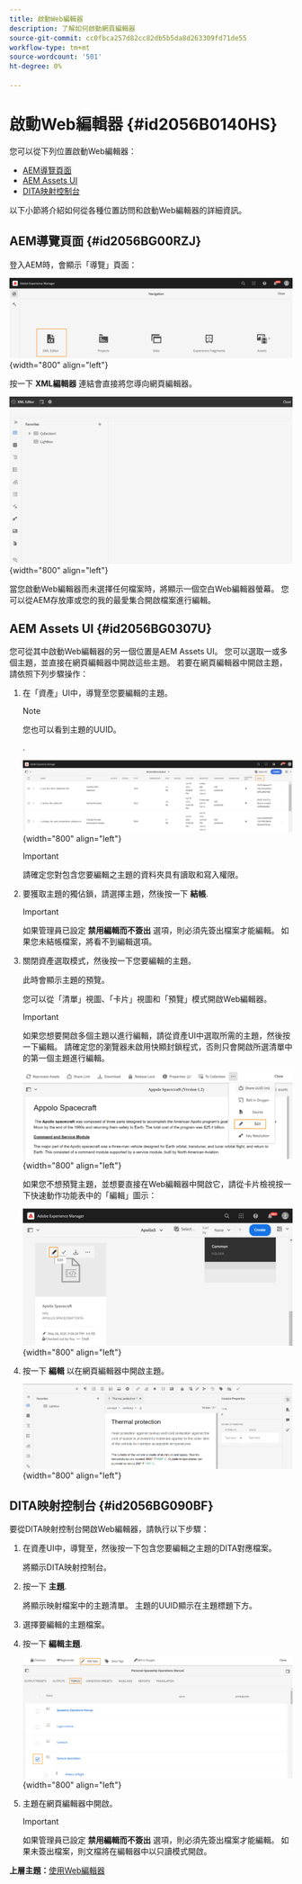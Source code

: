 ```yaml
---
title: 啟動Web編輯器
description: 了解如何啟動網頁編輯器
source-git-commit: cc0fbca257d82cc82db5b5da8d263309fd71de55
workflow-type: tm+mt
source-wordcount: '501'
ht-degree: 0%

---
```



# 啟動Web編輯器 {#id2056B0140HS}

您可以從下列位置啟動Web編輯器：

- [AEM導覽頁面](#id2056BG00RZJ)
- [AEM Assets UI](#id2056BG0307U)
- [DITA映射控制台](#id2056BG090BF)

以下小節將介紹如何從各種位置訪問和啟動Web編輯器的詳細資訊。

## AEM導覽頁面 {#id2056BG00RZJ}

登入AEM時，會顯示「導覽」頁面：

![](images/web-editor-from-navigation-page_cs.png){width="800" align="left"}

按一下 **XML編輯器** 連結會直接將您導向網頁編輯器。

![](images/web-editor-launch-page.png){width="800" align="left"}

當您啟動Web編輯器而未選擇任何檔案時，將顯示一個空白Web編輯器螢幕。 您可以從AEM存放庫或您的我的最愛集合開啟檔案進行編輯。

## AEM Assets UI {#id2056BG0307U}

您可從其中啟動Web編輯器的另一個位置是AEM Assets UI。 您可以選取一或多個主題，並直接在網頁編輯器中開啟這些主題。 若要在網頁編輯器中開啟主題，請依照下列步驟操作：

1. 在「資產」UI中，導覽至您要編輯的主題。

   >[!NOTE]
   >
   > 您也可以看到主題的UUID。

   .

   ![](images/assets_ui_with_uuid_cs.png){width="800" align="left"}

   >[!IMPORTANT]
   >
   > 請確定您對包含您要編輯之主題的資料夾具有讀取和寫入權限。

1. 要獲取主題的獨佔鎖，請選擇主題，然後按一下 **結帳**.

   >[!IMPORTANT]
   >
   > 如果管理員已設定 **禁用編輯而不簽出** 選項，則必須先簽出檔案才能編輯。 如果您未結帳檔案，將看不到編輯選項。

1. 關閉資產選取模式，然後按一下您要編輯的主題。

   此時會顯示主題的預覽。

   您可以從「清單」視圖、「卡片」視圖和「預覽」模式開啟Web編輯器。

   >[!IMPORTANT]
   >
   > 如果您想要開啟多個主題以進行編輯，請從資產UI中選取所需的主題，然後按一下編輯。 請確定您的瀏覽器未啟用快顯封鎖程式，否則只會開啟所選清單中的第一個主題進行編輯。

   ![](images/edit-from-preview_cs.png){width="800" align="left"}

   如果您不想預覽主題，並想要直接在Web編輯器中開啟它，請從卡片檢視按一下快速動作功能表中的「編輯」圖示：

   ![](images/edit-topic-from-quick-action_cs.png){width="800" align="left"}

1. 按一下 **編輯** 以在網頁編輯器中開啟主題。

   ![](images/edit-mode.png){width="800" align="left"}


## DITA映射控制台 {#id2056BG090BF}

要從DITA映射控制台開啟Web編輯器，請執行以下步驟：

1. 在資產UI中，導覽至，然後按一下包含您要編輯之主題的DITA對應檔案。

   將顯示DITA映射控制台。

1. 按一下 **主題**.

   將顯示映射檔案中的主題清單。 主題的UUID顯示在主題標題下方。

1. 選擇要編輯的主題檔案。

1. 按一下 **編輯主題**.

   ![](images/edit-topics-map-console_cs.png){width="800" align="left"}

1. 主題在網頁編輯器中開啟。

   >[!IMPORTANT]
   >
   > 如果管理員已設定 **禁用編輯而不簽出** 選項，則必須先簽出檔案才能編輯。 如果未簽出檔案，則文檔將在編輯器中以只讀模式開啟。


**上層主題：**[&#x200B;使用Web編輯器](web-editor.md)

